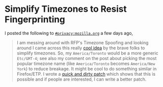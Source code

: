 # Simplify Timezones to Resist Fingerprinting

I posted the following to [`#privacy:mozilla.org`](https://matrix.to/#/!pwjZPJGiWfMMzbMCXJ:mozilla.org/$Z0a3lppjxjw-wspuGpcJ7GYadXNvwq5R_FEoDvfKlVU?via=mozilla.org&via=privacytools.io&via=kde.org) a few days ago,

> I am messing around with RFP's Timezone Spoofing and looking around I came across this really [cool idea](https://github.com/brave/brave-browser/issues/8574) by the brave folks to simplify timezones. So, my `America/Toronto` would be a more generic `Etc/GMT-4`; see also my comment on the post about picking the most popular timezone name (like `America/Toronto` becomes `America/New York`) to reduce breakage. It might be cool to do something similar in Firefox/ETP. I wrote a [quick and dirty patch](./simplify-timezones.patch) which shows that this is possible and if people are interested, I can write a better patch.
